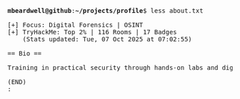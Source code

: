 <pre>

<strong>mbeardwell@github</strong>:<strong>~/projects/profile</strong>$ less about.txt

[+] Focus: Digital Forensics | OSINT
[+] TryHackMe: Top 2% | 116 Rooms | 17 Badges
    (Stats updated: Tue, 07 Oct 2025 at 07:02:55)

== Bio ==

Training in practical security through hands-on labs and digital investigations.

(END)
:
</pre>
